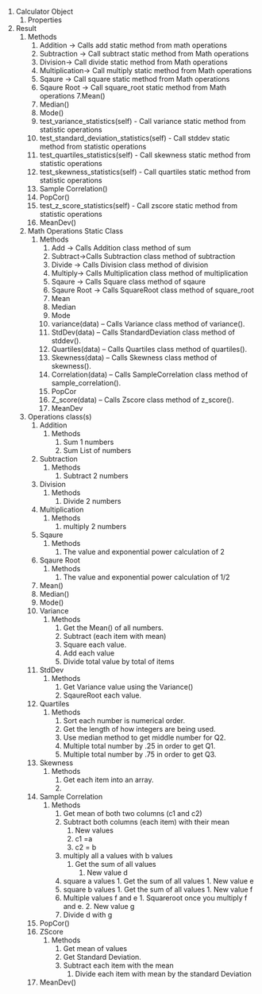 1. Calculator Object
    1. Properties
1. Result 
    1. Methods
        1. Addition -> Calls add static method from math operations
        2. Subtraction -> Call subtract static method from Math operations
        3. Division-> Call divide static method from Math operations
        4. Multiplication-> Call multiply static method from Math operations
        5. Sqaure -> Call square static method from Math operations
        6. Sqaure Root -> Call square_root static method from Math operations
        7.Mean()
        8. Median()
        9. Mode()
        10. test_variance_statistics(self) - Call variance static method from statistic operations
        11. test_standard_deviation_statistics(self) - Call stddev static method from statistic operations
        12. test_quartiles_statistics(self) - Call skewness static method from statistic operations
        13.	test_skewness_statistics(self) - Call quartiles static method from statistic operations
        14.	Sample Correlation()
        15.	PopCor()
        16.	test_z_score_statistics(self) - Call zscore static method from statistic operations
        17.	MeanDev()	 
    2. Math Operations Static Class
        1. Methods
            1.	Add -> Calls Addition class method of sum
            2.	Subtract->Calls Subtraction class method of subtraction
            3.	Divide -> Calls Division class method of division
            4.	Multiply-> Calls Multiplication class method of multiplication
            5.	Sqaure -> Calls Square class method of sqaure
            6.	Sqaure Root -> Calls SquareRoot class method of square_root
            7.	Mean
            8.	Median
            9.	Mode
            10.	variance(data) – Calls Variance class method of variance().
            11.	StdDev(data) – Calls StandardDeviation class method of stddev().
            12.	Quartiles(data) – Calls Quartiles class method of quartiles().
            13.	Skewness(data) – Calls Skewness class method of skewness().
            14.	Correlation(data) – Calls SampleCorrelation class method of sample_correlation().
            15.	PopCor
            16.	Z_score(data) – Calls Zscore class method of z_score().
            17.	MeanDev
    3. Operations class(s)
        1. Addition
            1.	Methods 
                1.	Sum 1 numbers
                2.	Sum List of numbers
        2.	Subtraction
            1.	Methods
                1.	Subtract 2 numbers
        3.	Division
            1.	Methods
                1. Divide 2 numbers
        4.	Multiplication
            1.	Methods
                1. multiply 2 numbers
        5.	Sqaure
            1.	Methods
                1.	The value and exponential power calculation of 2
        6.	Sqaure Root
            1.	Methods
                1.	The value and exponential power calculation of 1/2
        7.	Mean()
        8.	Median()
        9.	Mode()
        10.	Variance
            1.	Methods
                1.	Get the Mean() of all numbers.
                2.	Subtract (each item with mean)
                3.	Square each value.
                4.	Add each value
                5.	Divide total value by total of items
        11.	StdDev
            1.	Methods
                1.	Get Variance value using the Variance()
                2.	SqaureRoot each value.
        12.	Quartiles
            1.	Methods
                1.	Sort each number is numerical order.
                2.	Get the length of how integers are being used.
                3.	Use median method to get middle number for Q2.
                4.	Multiple total number by .25 in order to get Q1.
                5.	Multiple total number by .75 in order to get Q3.
        13.	Skewness
            1. Methods
                1.	Get each item into an array.
                2.	
        14.	Sample Correlation
            1.	Methods
                1.	Get mean of both two columns (c1 and c2)
                2.	Subtract both columns (each item) with their mean
                    1.	New values 
                    2.	c1 =a
                    3.	c2 = b
                3.	multiply all a values with b values
                    1.	Get the sum of all values
                        1.	New value d
                4.	square a values
                        1.	Get the sum of all values
                            1.	New value e
                5.	square b values
                        1.	Get the sum of all values
                            1.	New value f
                6.	Multiple values f and e
                        1.	Squareroot once you multiply f and e.
                        2.	New value g
                7.	Divide d with g
        15.	PopCor()
        16.	ZScore
            1.	Methods
                1.	Get mean of values
                2.	Get Standard Deviation.
                3.	Subtract each item with the mean
                    1.	Divide each item with mean by the standard Deviation
        17.	MeanDev()

 